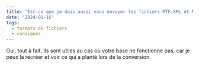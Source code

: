 ```yaml
---
title: "Est-ce que je dois aussi vous envoyer les fichiers MTF.XML et MDF issus de la conversion de mon glossaire ?"
date: "2024-01-16"
tags:
  - formats de fichiers
  - consignes
---
```


Oui, tout à fait. Ils sont utiles au cas où votre base ne fonctionne pas, car je peux la recréer et voir ce qui a planté lors de la conversion.

